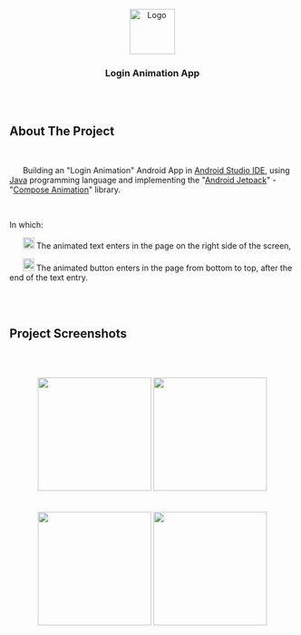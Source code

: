 
  
<!-- PROJECT LOGO -->
<br />

<div align="center">
  <a href="https://github.com/chivumarius/LoginAimationScreen">
    <img src="https://i.imgur.com/TXmgisJ.png" alt="Logo" width="80" height="80">
  </a>

  <h3 align="center">Login Animation App</h3>

</div>

<br />
<br />



<!-- ABOUT THE PROJECT -->
## About The Project

<br/>



<p>  
   &nbsp; &nbsp; &nbsp; Building an "Login Animation" Android App  in <a href="https://developer.android.com/studio">Android Studio IDE</a>, 
   using <a href="https://docs.oracle.com/javase/8/docs/technotes/guides/language/index.html">Java</a> programming language and implementing the "<a href="https://developer.android.com/jetpack">Android Jetpack</a>" - "<a href="https://developer.android.com/jetpack/androidx/releases/compose-animation">Compose Animation</a>" library.

</p>

<br/>


<p>In which:</p>

<p>  
    &nbsp; &nbsp; &nbsp;
    <img src="https://as2.ftcdn.net/jpg/05/42/97/29/220_F_542972988_Kac2KtduaIqGaY4oK7pzdegfiEDEcpYu.jpg" alt="tick" width="20" height="20"> The animated text enters in the page on the right side of the screen,

</p>



<p>

  &nbsp; &nbsp; &nbsp;
  <img src="https://as2.ftcdn.net/jpg/05/42/97/29/220_F_542972988_Kac2KtduaIqGaY4oK7pzdegfiEDEcpYu.jpg" alt="tick" width="20" height="22"> The animated button enters in the page from bottom to top, after the end of the text entry.

</p>





<br />
<br />





<!-- ABOUT THE PROJECT -->
## Project Screenshots

<br/> <br/>


<div align="center">  
    <img src="https://i.imgur.com/BFLSefz.jpg" width="200"> 
    <img src="https://i.imgur.com/y7abCMo.jpg" width="200"> 
</div>

<br /> 
<br /> 


<div align="center">  
    <img src="https://i.imgur.com/kJ8bvF5.jpg" width="200"> 
    <img src="https://i.imgur.com/6DjhIll.jpg" width="200"> 
</div>

<br />

